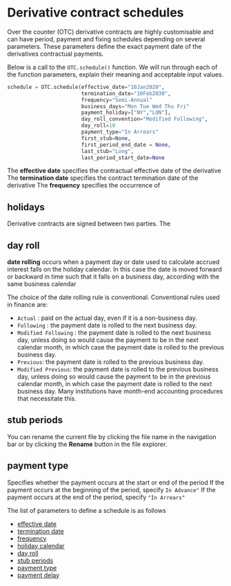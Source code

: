 # Derivative contract schedules

Over the counter (OTC) derivative contracts are highly customisable and can have period, payment and fixing schedules depending on several parameters. These parameters define the exact payment date of the derivatives contractual payments.

Below is a call to the ```OTC.schedule()``` function.
We will run through each of the function parameters, explain their meaning and acceptable input values.

```python
schedule = OTC.schedule(effective_date="10Jan2020",
                        termination_date="10Feb2030",
                        frequency="Semi-Annual"
                        business_days="Mon Tue Wed Thu Fri"
                        payment_holiday=["NY","LON"],
                        day_roll_convention="Modified Following",
                        day_roll=10
                        payment_type="In Arrears"
                        first_stub=None,
                        first_period_end_date = None,
                        last_stub="Long",
                        last_period_start_date=None              
```


The **effective date** specifies the contractual effective date of the derivative 
The **termination date** specifies the contract termination date of the derivative 
The **frequency** specifies the occurrence of 

## holidays

Derivative contracts are signed between two parties. 
The 

## day roll
**date rolling** occurs when a payment day or date used to calculate accrued interest falls on the holiday calendar. In this case the date is moved forward or backward in time such that it falls on a business day, according with the same business calendar

The choice of the date rolling rule is conventional. Conventional rules used in finance are:
-   ```Actual``` : paid on the actual day, even if it is a non-business day.
-   ```Following``` : the payment date is rolled to the next business day.
-   ```Modified Following``` : the payment date is rolled to the next business day, unless doing so would cause the payment to be in the next calendar month, in which case the payment date is rolled to the previous business day. 
-   ```Previous```: the payment date is rolled to the previous business day.
-   ```Modified Previous```: the payment date is rolled to the previous business day, unless doing so would cause the payment to be in the previous calendar month, in which case the payment date is rolled to the next business day. Many institutions have month-end accounting procedures that necessitate this.



## stub periods

You can rename the current file by clicking the file name in the navigation bar or by clicking the **Rename** button in the file explorer.

## payment type
Specifies whether the payment occurs at the start or end of the period
If the payment occurs at the beginning of the period, specify ```In Advance"```
If the payment occurs at the end of the period, specify ```"In Arrears"```


The list of parameters to define a schedule is as follows
* [effective date](#effective-date)
* [termination date](#termination-date)
* [frequency](#payment-frequency)
* [holiday calendar](#holiday-calendar)
* [day roll](#day-roll)
* [stub periods](#stub-periods)
* [payment type](payment-type)
* [payment delay](payment-delay)

